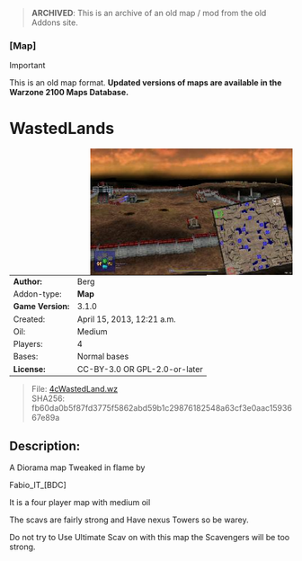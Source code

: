 > **ARCHIVED**: This is an archive of an old map / mod from the old Addons site.

### [Map]

> [!IMPORTANT]
> This is an old map format. **Updated versions of maps are available in the Warzone 2100 Maps Database.**

# WastedLands

<img src="./preview.jpg" align="right" />

| | |
| - | - |
| __Author:__ | Berg |
| Addon-type: | __Map__ |
| __Game Version:__ | 3.1.0 |
| Created: | April 15, 2013, 12:21 a.m. |
| Oil: | Medium |
| Players: | 4 |
| Bases: | Normal bases |
| __License:__ | CC-BY-3.0 OR GPL-2.0-or-later |

> File: [4cWastedLand.wz](https://github.com/Warzone2100/old-addons-site/raw/main/assets/116/4cWastedLand.wz)  
> SHA256: fb60da0b5f87fd3775f5862abd59b1c29876182548a63cf3e0aac1593667e89a

## Description:

A Diorama map Tweaked in flame by

 Fabio_IT_[BDC] 

It is a four player map with medium oil

The scavs are fairly strong and Have nexus Towers so be warey.

Do not try to Use Ultimate Scav on with this map the Scavengers will be too strong.



